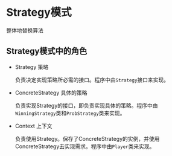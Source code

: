# Strategy模式

整体地替换算法

## Strategy模式中的角色

- Strategy 策略

  负责决定实现策略所必需的接口。程序中由`Strategy`接口来实现。

- ConcreteStrategy 具体的策略

  负责实现Strategy的接口，即负责实现具体的策略。程序中由`WinningStrategy`类和`ProbStrategy`类来实现。

- Context 上下文

  负责使用Strategy。保存了ConcreteStrategy的实例，并使用ConcreteStrategy去实现需求。程序中由`Player`类来实现。